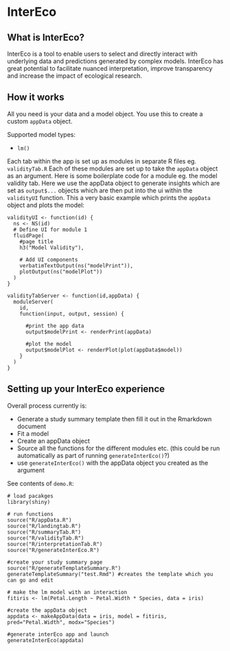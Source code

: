 # InterEco

## What is InterEco?

InterEco is a tool to enable users to select and directly interact with underlying data and predictions generated by complex models. InterEco has great potential to facilitate nuanced interpretation, improve transparency and increase the impact of ecological research.

## How it works

All you need is your data and a model object. You use this to create a custom `appData` object.

Supported model types:

 * `lm()`

Each tab within the app is set up as modules in separate R files eg. `validityTab.R`
Each of these modules are set up to take the `appData` object as an argument. Here is some boilerplate code for a module eg. the model validity tab. Here we use the appData object to generate insights which are set as `output$...` objects which are then put into the ui within the `validityUI` function. This a very basic example which prints the `appData` object and plots the model:

```
validityUI <- function(id) {
  ns <- NS(id)
  # Define UI for module 1
  fluidPage(
    #page title
    h3("Model Validity"),
    
    # Add UI components
    verbatimTextOutput(ns("modelPrint")),
    plotOutput(ns("modelPlot"))
  )
}

validityTabServer <- function(id,appData) {
  moduleServer(
    id,
    function(input, output, session) {

      #print the app data
      output$modelPrint <- renderPrint(appData)
      
      #plot the model
      output$modelPlot <- renderPlot(plot(appData$model))
    }
  )
}
```

## Setting up your InterEco experience

Overall process currently is:

 * Generate a study summary template then fill it out in the Rmarkdown document
 * Fit a model
 * Create an appData object
 * Source all the functions for the different modules etc. (this could be run automatically as part of running `generateInterEco()`?)
 * use `generateInterEco()` with the appData object you created as the argument

See contents of `demo.R`:

```
# load pacakges
library(shiny)

# run functions
source("R/appData.R")
source("R/landingtab.R")
source("R/summaryTab.R")
source("R/validityTab.R")
source("R/interpretationTab.R")
source("R/generateInterEco.R")

#create your study summary page
source("R/generateTemplateSummary.R")
generateTemplateSummary("test.Rmd") #creates the template which you can go and edit

# make the lm model with an interaction
fitiris <- lm(Petal.Length ~ Petal.Width * Species, data = iris)

#create the appData object
appdata <- makeAppData(data = iris, model = fitiris, pred="Petal.Width", modx="Species")

#generate interEco app and launch
generateInterEco(appdata)

```
